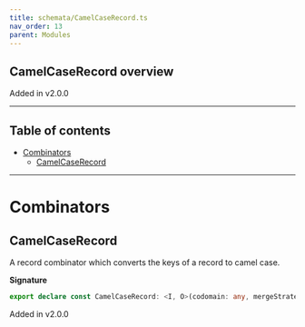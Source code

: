 ```yaml
---
title: schemata/CamelCaseRecord.ts
nav_order: 13
parent: Modules
---
```


## CamelCaseRecord overview

Added in v2.0.0

---

<h2 class="text-delta">Table of contents</h2>

- [Combinators](#combinators)
  - [CamelCaseRecord](#camelcaserecord)

---

# Combinators

## CamelCaseRecord

A record combinator which converts the keys of a record to camel case.

**Signature**

```ts
export declare const CamelCaseRecord: <I, O>(codomain: any, mergeStrategy?: any) => any
```

Added in v2.0.0

